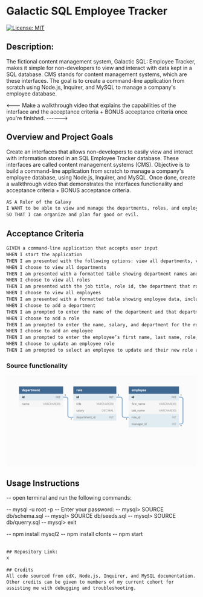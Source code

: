 # Galactic SQL Employee Tracker 

[![License: MIT](https://img.shields.io/badge/License-MIT-yellow.svg)](https://opensource.org/licenses/MIT)
  
## Description:

The fictional content management system, Galactic SQL: Employee Tracker, makes it simple for non-developers to view and interact with data kept in a SQL database. CMS stands for content management systems, which are these interfaces. The goal is to create a command-line application from scratch using Node.js, Inquirer, and MySQL to manage a company's employee database. 


<--- Make a walkthrough video that explains the capabilities of the interface and the acceptance criteria + BONUS acceptance criteria once you're finished. ------>

## Overview and Project Goals

Create an interfaces that allows non-developers to easily view and interact with information stored in an SQL Employee Tracker database. These interfaces are called content management systems (CMS). Objective is to build a command-line application from scratch to manage a company's employee database, using Node.js, Inquirer, and MySQL. Once done, create a walkthrough video that demonstrates the interfaces functionality and acceptance criteria + BONUS acceptance criteria.

```md
AS A Ruler of the Galaxy
I WANT to be able to view and manage the departments, roles, and employees in my universe
SO THAT I can organize and plan for good or evil.
```

## Acceptance Criteria
```md
GIVEN a command-line application that accepts user input
WHEN I start the application
THEN I am presented with the following options: view all departments, view all roles, view all employees, add a department, add a role, add an employee, and update an employee role
WHEN I choose to view all departments
THEN I am presented with a formatted table showing department names and department ids
WHEN I choose to view all roles
THEN I am presented with the job title, role id, the department that role belongs to, and the salary for that role
WHEN I choose to view all employees
THEN I am presented with a formatted table showing employee data, including employee ids, first names, last names, job titles, departments, salaries, and managers that the employees report to
WHEN I choose to add a department
THEN I am prompted to enter the name of the department and that department is added to the database
WHEN I choose to add a role
THEN I am prompted to enter the name, salary, and department for the role and that role is added to the database
WHEN I choose to add an employee
THEN I am prompted to enter the employee’s first name, last name, role, and manager, and that employee is added to the database
WHEN I choose to update an employee role
THEN I am prompted to select an employee to update and their new role and this information is updated in the database 
```
### Source functionality 
![Alt text](assets/images/12-sql-homework-demo-01.png)

## Usage Instructions
-- open terminal and run the following commands:

-- mysql -u root -p
-- Enter your password:
-- mysql> SOURCE db/schema.sql
-- mysql> SOURCE db/seeds.sql
-- mysql> SOURCE db/querry.sql
-- mysql> exit

-- npm install mysql2
-- npm install cfonts
-- npm start
```

## Repository Link:
x

## Credits
All code sourced from edX, Node.js, Inquirer, and MySQL documentation. Other credits can be given to members of my current cohort for assisting me with debugging and troubleshooting.



